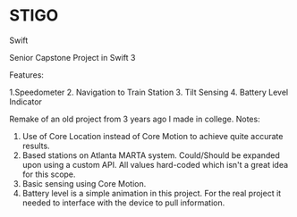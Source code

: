 # STIGO
Swift


Senior Capstone Project in Swift 3

Features:

1.Speedometer
2. Navigation to Train Station
3. Tilt Sensing
4. Battery Level Indicator

Remake of an old project from 3 years ago I made in college. Notes:

1. Use of Core Location instead of Core Motion to achieve quite accurate results.
2. Based stations on Atlanta MARTA system. Could/Should be expanded upon using a custom API. All values hard-coded which isn't a great idea for this scope.
3. Basic sensing using Core Motion.
4. Battery level is a simple animation in this project. For the real project it needed to interface with the device to pull information.
